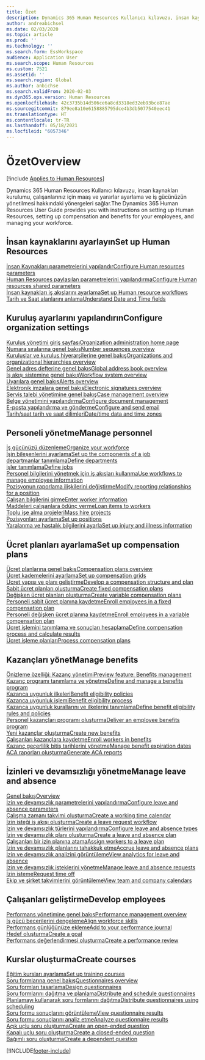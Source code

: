 ```yaml
---
title: Özet
description: Dynamics 365 Human Resources Kullanıcı kılavuzu, insan kaynakları kurulumu, çalışanlarınız için maaş ve yararlar ayarlama ve iş gücünüzün yönetilmesi hakkındaki yönergeleri sağlar.
author: andreabichsel
ms.date: 02/03/2020
ms.topic: article
ms.prod: ''
ms.technology: ''
ms.search.form: EssWorkspace
audience: Application User
ms.search.scope: Human Resources
ms.custom: 7521
ms.assetid: ''
ms.search.region: Global
ms.author: anbichse
ms.search.validFrom: 2020-02-03
ms.dyn365.ops.version: Human Resources
ms.openlocfilehash: 42c3735b14d506ce6a8cd3318ed32eb93bce87ae
ms.sourcegitcommit: 879ee8a10e6158885795dce4b3db5077540eec41
ms.translationtype: HT
ms.contentlocale: tr-TR
ms.lasthandoff: 05/18/2021
ms.locfileid: "6057346"
---
```

# <a name="overview"></a><span data-ttu-id="37756-103">Özet</span><span class="sxs-lookup"><span data-stu-id="37756-103">Overview</span></span>

[!include [Applies to Human Resources](../includes/applies-to-hr.md)]

<span data-ttu-id="37756-104">Dynamics 365 Human Resources Kullanıcı kılavuzu, insan kaynakları kurulumu, çalışanlarınız için maaş ve yararlar ayarlama ve iş gücünüzün yönetilmesi hakkındaki yönergeleri sağlar.</span><span class="sxs-lookup"><span data-stu-id="37756-104">The Dynamics 365 Human Resources User Guide provides you with instructions on setting up Human Resources, setting up compensation and benefits for your employees, and managing your workforce.</span></span>

## <a name="set-up-human-resources"></a><span data-ttu-id="37756-105">İnsan kaynaklarını ayarlayın</span><span class="sxs-lookup"><span data-stu-id="37756-105">Set up Human Resources</span></span>

[<span data-ttu-id="37756-106">İnsan Kaynakları parametrelerini yapılandır</span><span class="sxs-lookup"><span data-stu-id="37756-106">Configure Human resources parameters</span></span>](hr-setup-parameters.md)</br>
[<span data-ttu-id="37756-107">Human Resources paylaşılan parametrelerini yapılandırma</span><span class="sxs-lookup"><span data-stu-id="37756-107">Configure Human resources shared parameters</span></span>](hr-setup-shared-parameters.md)</br>
[<span data-ttu-id="37756-108">İnsan kaynakları iş akışlarını ayarlama</span><span class="sxs-lookup"><span data-stu-id="37756-108">Set up Human resource workflows</span></span>](./hr-workflow-manage-employee-information.md)</br>
[<span data-ttu-id="37756-109">Tarih ve Saat alanlarını anlama</span><span class="sxs-lookup"><span data-stu-id="37756-109">Understand Date and Time fields</span></span>](hr-setup-date-time-fields.md)</br>

## <a name="configure-organization-settings"></a><span data-ttu-id="37756-110">Kuruluş ayarlarını yapılandırın</span><span class="sxs-lookup"><span data-stu-id="37756-110">Configure organization settings</span></span>

[<span data-ttu-id="37756-111">Kuruluş yönetimi giriş sayfası</span><span class="sxs-lookup"><span data-stu-id="37756-111">Organization administration home page</span></span>](../fin-ops-core/fin-ops/organization-administration/organization-administration-home-page.md?toc=/dynamics365/human-resources/toc.json)</br>
[<span data-ttu-id="37756-112">Numara sıralarına genel bakış</span><span class="sxs-lookup"><span data-stu-id="37756-112">Number sequences overview</span></span>](../fin-ops-core/fin-ops/organization-administration/number-sequence-overview.md?toc=/dynamics365/human-resources/toc.json)</br>
[<span data-ttu-id="37756-113">Kuruluşlar ve kuruluş hiyerarşilerine genel bakış</span><span class="sxs-lookup"><span data-stu-id="37756-113">Organizations and organizational hierarchies overview</span></span>](../fin-ops-core/fin-ops/organization-administration/organizations-organizational-hierarchies.md?toc=/dynamics365/human-resources/toc.json)</br>
[<span data-ttu-id="37756-114">Genel adres defterine genel bakış</span><span class="sxs-lookup"><span data-stu-id="37756-114">Global address book overview</span></span>](../fin-ops-core/fin-ops/organization-administration/overview-global-address-book.md?toc=/dynamics365/human-resources/toc.json)</br>
[<span data-ttu-id="37756-115">İş akışı sistemine genel bakış</span><span class="sxs-lookup"><span data-stu-id="37756-115">Workflow system overview</span></span>](../fin-ops-core/fin-ops/organization-administration/overview-workflow-system.md?toc=/dynamics365/human-resources/toc.json)</br>
[<span data-ttu-id="37756-116">Uyarılara genel bakış</span><span class="sxs-lookup"><span data-stu-id="37756-116">Alerts overview</span></span>](../fin-ops-core/fin-ops/get-started/alerts-overview.md?toc=/dynamics365/human-resources/toc.json)</br>
[<span data-ttu-id="37756-117">Elektronik imzalara genel bakış</span><span class="sxs-lookup"><span data-stu-id="37756-117">Electronic signatures overview</span></span>](../fin-ops-core/fin-ops/organization-administration/electronic-signature-overview.md?toc=/dynamics365/human-resources/toc.json)</br>
[<span data-ttu-id="37756-118">Servis talebi yönetimine genel bakış</span><span class="sxs-lookup"><span data-stu-id="37756-118">Case management overview</span></span>](../fin-ops-core/fin-ops/organization-administration/cases.md?toc=/dynamics365/human-resources/toc.json)</br>
[<span data-ttu-id="37756-119">Belge yönetimini yapılandırma</span><span class="sxs-lookup"><span data-stu-id="37756-119">Configure document management</span></span>](../fin-ops-core/fin-ops/organization-administration/configure-document-management.md?toc=/dynamics365/human-resources/toc.json)</br>
[<span data-ttu-id="37756-120">E-posta yapılandırma ve gönderme</span><span class="sxs-lookup"><span data-stu-id="37756-120">Configure and send email</span></span>](../fin-ops-core/fin-ops/organization-administration/configure-email.md?toc=/dynamics365/human-resources/toc.json)</br>
[<span data-ttu-id="37756-121">Tarih/saat tarih ve saat dilimleri</span><span class="sxs-lookup"><span data-stu-id="37756-121">Date/time data and time zones</span></span>](../fin-ops-core/fin-ops/organization-administration/date-time-zones.md?toc=/dynamics365/human-resources/toc.json)</br>

## <a name="manage-personnel"></a><span data-ttu-id="37756-122">Personeli yönetme</span><span class="sxs-lookup"><span data-stu-id="37756-122">Manage personnel</span></span>

[<span data-ttu-id="37756-123">İş gücünüzü düzenleme</span><span class="sxs-lookup"><span data-stu-id="37756-123">Organize your workforce</span></span>](hr-personnel-departments-jobs-positions.md)</br>
[<span data-ttu-id="37756-124">İşin bileşenlerini ayarlama</span><span class="sxs-lookup"><span data-stu-id="37756-124">Set up the components of a job</span></span>](hr-personnel-jobs.md)</br>
[<span data-ttu-id="37756-125">departmanlar tanımlama</span><span class="sxs-lookup"><span data-stu-id="37756-125">Define departments</span></span>](hr-personnel-define-departments.md)</br>
[<span data-ttu-id="37756-126">işler tanımlama</span><span class="sxs-lookup"><span data-stu-id="37756-126">Define jobs</span></span>](hr-personnel-define-jobs.md)</br>
[<span data-ttu-id="37756-127">Personel bilgilerini yönetmek için iş akışları kullanma</span><span class="sxs-lookup"><span data-stu-id="37756-127">Use workflows to manage employee information</span></span>](hr-workflow-manage-employee-information.md)</br>
[<span data-ttu-id="37756-128">Pozisyonun raporlama ilişkilerini değiştirme</span><span class="sxs-lookup"><span data-stu-id="37756-128">Modify reporting relationships for a position</span></span>](hr-personnel-modify-reporting-relationships-position.md)</br>
[<span data-ttu-id="37756-129">Çalışan bilgilerini girme</span><span class="sxs-lookup"><span data-stu-id="37756-129">Enter worker information</span></span>](hr-personnel-enter-worker-information.md)</br>
[<span data-ttu-id="37756-130">Maddeleri çalışanlara ödünç verme</span><span class="sxs-lookup"><span data-stu-id="37756-130">Loan items to workers</span></span>](hr-personnel-loan-item-worker.md)</br>
[<span data-ttu-id="37756-131">Toplu işe alma projeleri</span><span class="sxs-lookup"><span data-stu-id="37756-131">Mass hire projects</span></span>](hr-personnel-mass-hire-projects.md)</br>
[<span data-ttu-id="37756-132">Pozisyonları ayarlama</span><span class="sxs-lookup"><span data-stu-id="37756-132">Set up positions</span></span>](hr-personnel-set-up-positions.md)</br>
[<span data-ttu-id="37756-133">Yaralanma ve hastalık bilgilerini ayarla</span><span class="sxs-lookup"><span data-stu-id="37756-133">Set up injury and illness information</span></span>](hr-personnel-set-up-injury-illness-information.md)</br>

## <a name="set-up-compensation-plans"></a><span data-ttu-id="37756-134">Ücret planları ayarlama</span><span class="sxs-lookup"><span data-stu-id="37756-134">Set up compensation plans</span></span>

[<span data-ttu-id="37756-135">Ücret planlarına genel bakış</span><span class="sxs-lookup"><span data-stu-id="37756-135">Compensation plans overview</span></span>](hr-compensation-overview.md)</br>
[<span data-ttu-id="37756-136">Ücret kademelerini ayarlama</span><span class="sxs-lookup"><span data-stu-id="37756-136">Set up compensation grids</span></span>](hr-compensation-grids.md)</br>
[<span data-ttu-id="37756-137">Ücret yapısı ve planı geliştirme</span><span class="sxs-lookup"><span data-stu-id="37756-137">Develop a compensation structure and plan</span></span>](hr-compensation-structure.md)</br>
[<span data-ttu-id="37756-138">Sabit ücret planları oluşturma</span><span class="sxs-lookup"><span data-stu-id="37756-138">Create fixed compensation plans</span></span>](hr-compensation-fixed-plans.md)</br>
[<span data-ttu-id="37756-139">Değişken ücret planları oluşturma</span><span class="sxs-lookup"><span data-stu-id="37756-139">Create variable compensation plans</span></span>](hr-compensation-variable-plans.md)</br>
[<span data-ttu-id="37756-140">Personeli sabit ücret planına kaydetme</span><span class="sxs-lookup"><span data-stu-id="37756-140">Enroll employees in a fixed compensation plan</span></span>](hr-compensation-enroll-employees-fixed.md)</br>
[<span data-ttu-id="37756-141">Personeli değişken ücret planına kaydetme</span><span class="sxs-lookup"><span data-stu-id="37756-141">Enroll employees in a variable compensation plan</span></span>](hr-compensation-enroll-employees-variable.md)</br>
[<span data-ttu-id="37756-142">Ücret işlemini tanımlama ve sonuçları hesaplama</span><span class="sxs-lookup"><span data-stu-id="37756-142">Define compensation process and calculate results</span></span>](hr-compensation-define-process.md)</br>
[<span data-ttu-id="37756-143">Ücret işleme planları</span><span class="sxs-lookup"><span data-stu-id="37756-143">Process compensation plans</span></span>](hr-compensation-process.md)</br>

## <a name="manage-benefits"></a><span data-ttu-id="37756-144">Kazançları yönet</span><span class="sxs-lookup"><span data-stu-id="37756-144">Manage benefits</span></span>

[<span data-ttu-id="37756-145">Önizleme özelliği: Kazanç yönetimi</span><span class="sxs-lookup"><span data-stu-id="37756-145">Preview feature: Benefits management</span></span>](hr-benefits-management-overview.md)</br>
[<span data-ttu-id="37756-146">Kazanç programı tanımlama ve yönetme</span><span class="sxs-lookup"><span data-stu-id="37756-146">Define and manage a benefits program</span></span>](hr-benefits-manage-program.md)</br>
[<span data-ttu-id="37756-147">Kazanca uygunluk ilkeleri</span><span class="sxs-lookup"><span data-stu-id="37756-147">Benefit eligibility policies</span></span>](hr-benefits-eligibility-policies.md)</br>
[<span data-ttu-id="37756-148">Kazanca uygunluk işlemi</span><span class="sxs-lookup"><span data-stu-id="37756-148">Benefit eligibility process</span></span>](hr-benefits-eligibility-process.md)</br>
[<span data-ttu-id="37756-149">Kazanca uygunluk kurallarını ve ilkelerini tanımlama</span><span class="sxs-lookup"><span data-stu-id="37756-149">Define benefit eligibility rules and policies</span></span>](hr-benefits-define-eligibility-rules.md)</br>
[<span data-ttu-id="37756-150">Personel kazançları programı oluşturma</span><span class="sxs-lookup"><span data-stu-id="37756-150">Deliver an employee benefits program</span></span>](hr-benefits-deliver-employee-benefits-program.md)</br>
[<span data-ttu-id="37756-151">Yeni kazançlar oluşturma</span><span class="sxs-lookup"><span data-stu-id="37756-151">Create new benefits</span></span>](hr-benefits-create.md)</br>
[<span data-ttu-id="37756-152">Çalışanları kazançlara kaydetme</span><span class="sxs-lookup"><span data-stu-id="37756-152">Enroll workers in benefits</span></span>](hr-benefits-enroll-workers.md)</br>
[<span data-ttu-id="37756-153">Kazanç geçerlilik bitiş tarihlerini yönetme</span><span class="sxs-lookup"><span data-stu-id="37756-153">Manage benefit expiration dates</span></span>](hr-benefits-expiration-dates.md)</br>
[<span data-ttu-id="37756-154">ACA raporları oluşturma</span><span class="sxs-lookup"><span data-stu-id="37756-154">Generate ACA reports</span></span>](hr-benefits-aca-reports.md)</br>

## <a name="manage-leave-and-absence"></a><span data-ttu-id="37756-155">İzinleri ve devamsızlığı yönetme</span><span class="sxs-lookup"><span data-stu-id="37756-155">Manage leave and absence</span></span>

[<span data-ttu-id="37756-156">Genel bakış</span><span class="sxs-lookup"><span data-stu-id="37756-156">Overview</span></span>](hr-leave-and-absence-overview.md)</br>
[<span data-ttu-id="37756-157">İzin ve devamsızlık parametrelerini yapılandırma</span><span class="sxs-lookup"><span data-stu-id="37756-157">Configure leave and absence parameters</span></span>](hr-leave-and-absence-parameters.md)</br>
[<span data-ttu-id="37756-158">Çalışma zamanı takvimi oluşturma</span><span class="sxs-lookup"><span data-stu-id="37756-158">Create a working time calendar</span></span>](hr-leave-and-absence-working-time-calendar.md)</br>
[<span data-ttu-id="37756-159">İzin isteği iş akışı oluşturma</span><span class="sxs-lookup"><span data-stu-id="37756-159">Create a leave request workflow</span></span>](hr-leave-and-absence-workflow.md)</br>
[<span data-ttu-id="37756-160">İzin ve devamsızlık türlerini yapılandırma</span><span class="sxs-lookup"><span data-stu-id="37756-160">Configure leave and absence types</span></span>](hr-leave-and-absence-types.md)</br>
[<span data-ttu-id="37756-161">İzin ve devamsızlık planı oluşturma</span><span class="sxs-lookup"><span data-stu-id="37756-161">Create a leave and absence plan</span></span>](hr-leave-and-absence-plans.md)</br>
[<span data-ttu-id="37756-162">Çalışanları bir izin planına atama</span><span class="sxs-lookup"><span data-stu-id="37756-162">Assign workers to a leave plan</span></span>](hr-leave-and-absence-enroll.md)</br>
[<span data-ttu-id="37756-163">İzin ve devamsızlık planlarını tahakkuk etme</span><span class="sxs-lookup"><span data-stu-id="37756-163">Accrue leave and absence plans</span></span>](hr-leave-and-absence-accrue.md)</br>
[<span data-ttu-id="37756-164">İzin ve devamsızlık analizini görüntüleme</span><span class="sxs-lookup"><span data-stu-id="37756-164">View analytics for leave and absence</span></span>](hr-leave-and-absence-analytics.md)</br>
[<span data-ttu-id="37756-165">İzin ve devamsızlık isteklerini yönetme</span><span class="sxs-lookup"><span data-stu-id="37756-165">Manage leave and absence requests</span></span>](hr-employee-self-service-manage-requests.md)</br>
[<span data-ttu-id="37756-166">İzin isteme</span><span class="sxs-lookup"><span data-stu-id="37756-166">Request time off</span></span>](hr-employee-self-service-request-time-off.md)</br>
[<span data-ttu-id="37756-167">Ekip ve şirket takvimlerini görüntüleme</span><span class="sxs-lookup"><span data-stu-id="37756-167">View team and company calendars</span></span>](hr-employee-self-service-calendar.md)</br>

## <a name="develop-employees"></a><span data-ttu-id="37756-168">Çalışanları geliştirme</span><span class="sxs-lookup"><span data-stu-id="37756-168">Develop employees</span></span>

[<span data-ttu-id="37756-169">Performans yönetimine genel bakış</span><span class="sxs-lookup"><span data-stu-id="37756-169">Performance management overview</span></span>](hr-develop-performance-management-overview.md)</br>
[<span data-ttu-id="37756-170">İş gücü becerilerini dengeleme</span><span class="sxs-lookup"><span data-stu-id="37756-170">Align workforce skills</span></span>](hr-develop-skills.md)</br>
[<span data-ttu-id="37756-171">Performans günlüğünüze ekleme</span><span class="sxs-lookup"><span data-stu-id="37756-171">Add to your performance journal</span></span>](hr-develop-add-performance-journal.md)</br>
[<span data-ttu-id="37756-172">Hedef oluşturma</span><span class="sxs-lookup"><span data-stu-id="37756-172">Create a goal</span></span>](hr-develop-create-goal.md)</br>
[<span data-ttu-id="37756-173">Performans değerlendirmesi oluşturma</span><span class="sxs-lookup"><span data-stu-id="37756-173">Create a performance review</span></span>](hr-develop-create-performance-review.md)</br>

## <a name="create-courses"></a><span data-ttu-id="37756-174">Kurslar oluşturma</span><span class="sxs-lookup"><span data-stu-id="37756-174">Create courses</span></span>

[<span data-ttu-id="37756-175">Eğitim kursları ayarlama</span><span class="sxs-lookup"><span data-stu-id="37756-175">Set up training courses</span></span>](hr-learning-courses.md)</br>
[<span data-ttu-id="37756-176">Soru formlarına genel bakış</span><span class="sxs-lookup"><span data-stu-id="37756-176">Questionnaires overview</span></span>](hr-learning-questionnaires.md)</br>
[<span data-ttu-id="37756-177">Soru formları tasarlama</span><span class="sxs-lookup"><span data-stu-id="37756-177">Design questionnaires</span></span>](hr-learning-design-questionnaires.md)</br>
[<span data-ttu-id="37756-178">Soru formlarını dağıtma ve planlama</span><span class="sxs-lookup"><span data-stu-id="37756-178">Distribute and schedule questionnaires</span></span>](hr-learning-distribute-questionnaires.md)</br>
[<span data-ttu-id="37756-179">Planlamayı kullanarak soru formlarını dağıtma</span><span class="sxs-lookup"><span data-stu-id="37756-179">Distribute questionnaires using scheduling</span></span>](hr-learning-distribute-questionnaires-scheduling.md)</br>
[<span data-ttu-id="37756-180">Soru formu sonuçlarını görüntüleme</span><span class="sxs-lookup"><span data-stu-id="37756-180">View questionnaire results</span></span>](hr-learning-evaluate-questionnaire-results.md)</br>
[<span data-ttu-id="37756-181">Soru formu sonuçlarını analiz etme</span><span class="sxs-lookup"><span data-stu-id="37756-181">Analyze questionnaire results</span></span>](hr-learning-analyze-questionnaire-results.md)</br>
[<span data-ttu-id="37756-182">Açık uçlu soru oluşturma</span><span class="sxs-lookup"><span data-stu-id="37756-182">Create an open-ended question</span></span>](hr-learning-create-open-ended-question.md)</br>
[<span data-ttu-id="37756-183">Kapalı uçlu soru oluşturma</span><span class="sxs-lookup"><span data-stu-id="37756-183">Create a closed-ended question</span></span>](hr-learning-create-closed-ended-question.md)</br>
[<span data-ttu-id="37756-184">Bağımlı soru oluşturma</span><span class="sxs-lookup"><span data-stu-id="37756-184">Create a dependent question</span></span>](hr-learning-depending-question.md)</br>





[!INCLUDE[footer-include](../includes/footer-banner.md)]